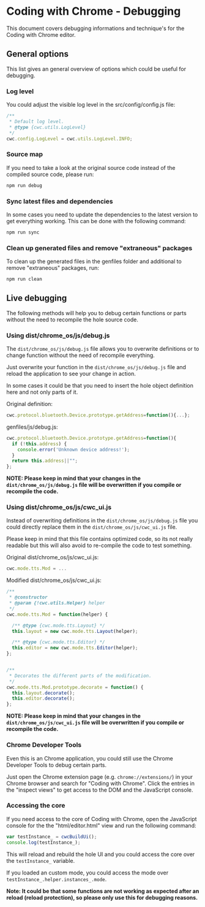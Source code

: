 Coding with Chrome - Debugging
===============================

This document covers debugging informations and technique's for the
Coding with Chrome editor.

General options
----------------

This list gives an general overview of options which could be useful
for debugging.

### Log level

You could adjust the visible log level in the src/config/config.js file:

```javascript
/**
 * Default log level.
 * @type {cwc.utils.LogLevel}
 */
cwc.config.LogLevel = cwc.utils.LogLevel.INFO;
```

### Source map

If you need to take a look at the original source code instead of the
compiled source code, please run:

```bash
npm run debug
```

### Sync latest files and dependencies

In some cases you need to update the dependencies to the latest version to
get everything working. This can be done with the following command:

```bash
npm run sync
```

### Clean up generated files and remove "extraneous" packages

To clean up the generated files in the genfiles folder and additional to
remove "extraneous" packages, run:

```bash
npm run clean
```

Live debugging
---------------

The following methods will help you to debug certain functions or parts without
the need to recompile the hole source code.

### Using dist/chrome_os/js/debug.js

The `dist/chrome_os/js/debug.js` file allows you to overwrite definitions or to
change function without the need of recompile everything.

Just overwrite your function in the `dist/chrome_os/js/debug.js` file and reload
the application to see your change in action.

In some cases it could be that you need to insert the hole object definition
here and not only parts of it.

Original definition:

```javascript
cwc.protocol.bluetooth.Device.prototype.getAddress=function(){...};
```

genfiles/js/debug.js:

```javascript
cwc.protocol.bluetooth.Device.prototype.getAddress=function(){
  if (!this.address) {
    console.error('Unknown device address!');
  }
  return this.address||"";
};
```

**NOTE: Please keep in mind that your changes in the
`dist/chrome_os/js/debug.js` file will be overwritten if you compile or
recompile the code.**

### Using dist/chrome_os/js/cwc_ui.js

Instead of overwriting definitions in the `dist/chrome_os/js/debug.js` file you
could directly replace them in the `dist/chrome_os/js/cwc_ui.js` file.

Please keep in mind that this file contains optimized code, so its not really
readable but this will also avoid to re-compile the code to test something.

Original dist/chrome_os/js/cwc_ui.js:

```javascript
cwc.mode.tts.Mod = ...
```

Modified dist/chrome_os/js/cwc_ui.js:

```javascript
/**
 * @constructor
 * @param {!cwc.utils.Helper} helper
 */
cwc.mode.tts.Mod = function(helper) {

  /** @type {cwc.mode.tts.Layout} */
  this.layout = new cwc.mode.tts.Layout(helper);

  /** @type {cwc.mode.tts.Editor} */
  this.editor = new cwc.mode.tts.Editor(helper);
};


/**
 * Decorates the different parts of the modification.
 */
cwc.mode.tts.Mod.prototype.decorate = function() {
  this.layout.decorate();
  this.editor.decorate();
};
```

**NOTE: Please keep in mind that your changes in the
`dist/chrome_os/js/cwc_ui.js` file will be overwritten if you compile or
recompile the code.**

### Chrome Developer Tools

Even this is an Chrome application, you could still use the Chrome Developer
Tools to debug certain parts.

Just open the Chrome extension page (e.g. `chrome://extensions/`) in your
Chrome browser and search for "Coding with Chrome".
Click the entries in the "inspect views" to get access to the DOM and the
JavaScript console.

### Accessing the core

If you need access to the core of Coding with Chrome, open the JavaScript
console for the the "html/editor.html" view and run the following command:

```javascript
var testInstance_ = cwcBuildUi();
console.log(testInstance_);
```

This will reload and rebuild the hole UI and you could access the core over
the `testInstance_` variable.

If you loaded an custom mode, you could access the mode over
`testInstance_.helper.instances_.mode`.

**Note: It could be that some functions are not working as expected after an
reload (reload protection), so please only use this for debugging reasons.**
